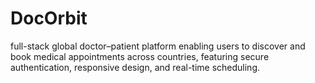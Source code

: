 # DocOrbit
full-stack global doctor–patient platform enabling users to discover and book medical appointments across countries, featuring secure authentication, responsive design, and real-time scheduling.
